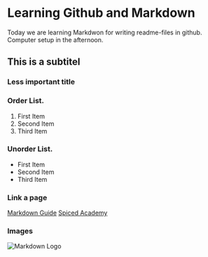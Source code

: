 # Learning Github and Markdown
Today we are learning Markdwon for writing readme-files in github. Computer setup in the afternoon.


## This is a subtitel

### Less important title

### Order List.
1. First Item
2. Second Item
3. Third Item

### Unorder List.
- First Item
- Second Item
- Third Item

### Link a page
[Markdown Guide](https://www.markdownguide.org/basic-syntax/#links)
[Spiced Academy](https://www.spiced-academy.com/en)

### Images
![Markdown Logo](https://www.fullstackpython.com/img/logos/markdown.png)
